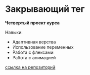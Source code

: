 
# Закрывающий тег
**Четвертый проект курса**

Навыки:
* Адаптивная верства
* Использование переменных
* Работа с флексами
* Работа с анимацией

[ссылка на репозиторий](https://github.com/annabarzunova/zakrivayuschiy-teg-f.git)


[def]: https://github.com/annabarzunova/zakrivayuschiy-teg-f.git